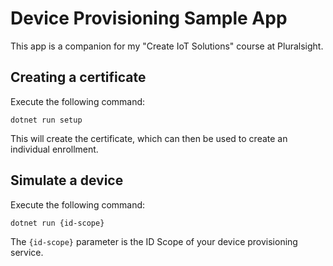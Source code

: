 # Device Provisioning Sample App

This app is a companion for my "Create IoT Solutions" course at Pluralsight. 

## Creating a certificate

Execute the following command:

`dotnet run setup`

This will create the certificate, which can then be used to create an individual enrollment.

## Simulate a device

Execute the following command:

`dotnet run {id-scope}`

The `{id-scope}` parameter is the ID Scope of your device provisioning service. 
